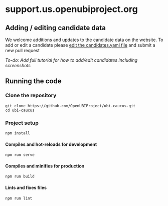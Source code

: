 # support.us.openubiproject.org

## Adding / editing candidate data

We welcome additions and updates to the candidate data on the website. To add or edit a candidate please [edit the candidates.yaml file](https://github.com/Booligoosh/ubi-caucus/edit/master/src/candidates.yaml) and submit a new pull request

_To-do: Add full tutorial for how to add/edit candidates including screenshots_

## Running the code

### Clone the repository

```
git clone https://github.com/OpenUBIProject/ubi-caucus.git
cd ubi-caucus
```

### Project setup

```
npm install
```

#### Compiles and hot-reloads for development

```
npm run serve
```

#### Compiles and minifies for production

```
npm run build
```

#### Lints and fixes files

```
npm run lint
```
